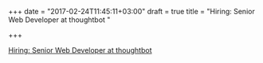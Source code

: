 +++
date = "2017-02-24T11:45:11+03:00"
draft = true
title = "Hiring: Senior Web Developer at thoughtbot "

+++

<p><a href="https://forum.golangbridge.org/t/senior-web-developer-thoughtbot/4720">Hiring: Senior Web Developer at thoughtbot </a></p>
